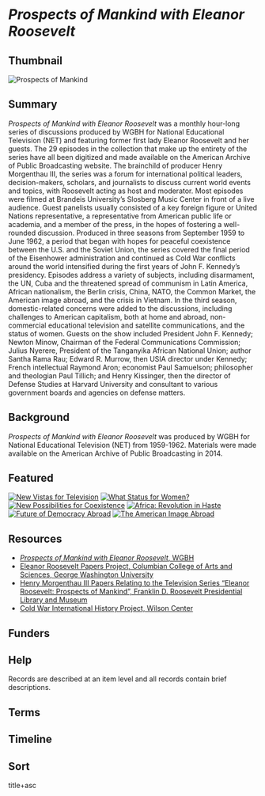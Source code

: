 # <em>Prospects of Mankind with Eleanor Roosevelt</em>

## Thumbnail

![<em>Prospects of Mankind</em>](https://s3.amazonaws.com/americanarchive.org/special-collections/Roosevelt.jpg "Prospects of Mankind")

## Summary

<em>Prospects of Mankind with Eleanor Roosevelt</em> was a monthly hour-long series of discussions produced by WGBH for National Educational Television (NET) and featuring former first lady Eleanor Roosevelt and her guests. The 29 episodes in the collection that make up the entirety of the series have all been digitized and made available on the American Archive of Public Broadcasting website. The brainchild of producer Henry Morgenthau III, the series was a forum for international political leaders, decision-makers, scholars, and journalists to discuss current world events and topics, with Roosevelt acting as host and moderator. Most episodes were filmed at Brandeis University’s Slosberg Music Center in front of a live audience. Guest panelists usually consisted of a key foreign figure or United Nations representative, a representative from American public life or academia, and a member of the press, in the hopes of fostering a well-rounded discussion. Produced in three seasons from September 1959 to June 1962, a period that began with hopes for peaceful coexistence between the U.S. and the Soviet Union, the series covered the final period of the Eisenhower administration and continued as Cold War conflicts around the world intensified during the first years of John F. Kennedy’s presidency. Episodes address a variety of subjects, including disarmament, the UN, Cuba and the threatened spread of communism in Latin America, African nationalism, the Berlin crisis, China, NATO, the Common Market, the American image abroad, and the crisis in Vietnam. In the third season, domestic-related concerns were added to the discussions, including challenges to American capitalism, both at home and abroad, non-commercial educational television and satellite communications, and the status of women. Guests on the show included President John F. Kennedy; Newton Minow, Chairman of the Federal Communications Commission; Julius Nyerere, President of the Tanganyika African National Union; author Santha Rama Rau; Edward R. Murrow, then USIA director under Kennedy; French intellectual Raymond Aron; economist Paul Samuelson; philosopher and theologian Paul Tillich; and Henry Kissinger, then the director of Defense Studies at Harvard University and consultant to various government boards and agencies on defense matters. 

## Background

<em>Prospects of Mankind with Eleanor Roosevelt</em> was produced by WGBH for National Educational Television (NET) from 1959-1962. Materials were made available on the American Archive of Public Broadcasting in 2014.

## Featured

[![New Vistas for Television](https://s3.amazonaws.com/americanarchive.org/special-collections/cpb-aacip_15-451g1x4f-1.jpg)](/catalog/cpb-aacip-15-451g1x4f)
[![What Status for Women?](https://s3.amazonaws.com/americanarchive.org/special-collections/cpb-aacip_15-057cr5nc5k-1.jpg)](/catalog/cpb-aacip_15-057cr5nc5k)
[![New Possibilities for Coexistence](https://s3.amazonaws.com/americanarchive.org/special-collections/cpb-aacip_15-51vdnr5h-1.jpg)](/catalog/cpb-aacip_15-51vdnr5h)
[![Africa: Revolution in Haste](https://s3.amazonaws.com/americanarchive.org/special-collections/cpb-aacip_15-09w0w2sd-1.jpg)](/catalog/cpb-aacip_15-09w0w2sd)
[![Future of Democracy Abroad](https://s3.amazonaws.com/americanarchive.org/special-collections/cpb-aacip_15-21ghxcpv-1.jpg)](/catalog/cpb-aacip_15-21ghxcpv)
 [![The American Image Abroad](https://s3.amazonaws.com/americanarchive.org/special-collections/cpb-aacip_15-17crjp1w-1.jpg)](/catalog/cpb-aacip_15-17crjp1w)

## Resources

- [<em>Prospects of Mankind with Eleanor Roosevelt</em>, WGBH](https://www.pbs.org/wgbh/americanexperience/features/eleanor-prospects-mankind-eleanor-roosevelt/)
- [Eleanor Roosevelt Papers Project, Columbian College of Arts and Sciences, George Washington University](https://erpapers.columbian.gwu.edu/)
- [Henry Morgenthau III Papers Relating to the Television Series “Eleanor Roosevelt: Prospects of Mankind”, Franklin D. Roosevelt Presidential Library and Museum](http://www.fdrlibrary.marist.edu/archives/collections/franklin/index.php?p=collections/findingaid&id=158&q=&rootcontentid=120461)
- [Cold War International History Project, Wilson Center](https://www.wilsoncenter.org/program/cold-war-international-history-project)

## Funders

## Help

Records are described at an item level and all records contain brief descriptions. 

## Terms

## Timeline

## Sort

title+asc


